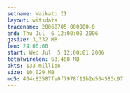 ```yaml
---
setname: Waikato II
layout: witsdata
tracename: 20060705-000000-0
end: Thu Jul  6 12:00:00 2006
gzsize: 3,332 MB
len: 24:00:00
start: Wed Jul  5 12:00:01 2006
totalwirelen: 63,468 MB
pkts: 133 million
size: 10,029 MB
md5: 404c83587fe0f7978f11b2e504583c97
---
```

